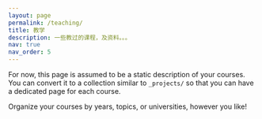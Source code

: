 ```yaml
---
layout: page
permalink: /teaching/
title: 教学
description: 一些教过的课程，及资料。。。
nav: true
nav_order: 5
---
```


For now, this page is assumed to be a static description of your courses. You can convert it to a collection similar to `_projects/` so that you can have a dedicated page for each course.

Organize your courses by years, topics, or universities, however you like!
